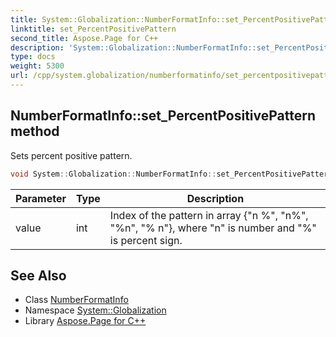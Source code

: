 ```yaml
---
title: System::Globalization::NumberFormatInfo::set_PercentPositivePattern method
linktitle: set_PercentPositivePattern
second_title: Aspose.Page for C++
description: 'System::Globalization::NumberFormatInfo::set_PercentPositivePattern method. Sets percent positive pattern in C++.'
type: docs
weight: 5300
url: /cpp/system.globalization/numberformatinfo/set_percentpositivepattern/
---
```

## NumberFormatInfo::set_PercentPositivePattern method


Sets percent positive pattern.

```cpp
void System::Globalization::NumberFormatInfo::set_PercentPositivePattern(int value)
```


| Parameter | Type | Description |
| --- | --- | --- |
| value | int | Index of the pattern in array {"n %", "n%", "%n", "% n"}, where "n" is number and "%" is percent sign. |

## See Also

* Class [NumberFormatInfo](../)
* Namespace [System::Globalization](../../)
* Library [Aspose.Page for C++](../../../)
